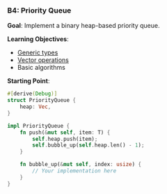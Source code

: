 ### B4: Priority Queue
**Goal**: Implement a binary heap-based priority queue.

**Learning Objectives**:
- [Generic types](https://cheats.rs/#generics-constraints)
- [Vector operations](https://doc.rust-lang.org/book/ch08-01-vectors.html#creating-a-new-vector)
- Basic algorithms

**Starting Point**:
```rust
#[derive(Debug)]
struct PriorityQueue {
    heap: Vec,
}

impl PriorityQueue {
    fn push(&mut self, item: T) {
        self.heap.push(item);
        self.bubble_up(self.heap.len() - 1);
    }

    fn bubble_up(&mut self, index: usize) {
        // Your implementation here
    }
}
```